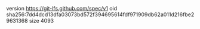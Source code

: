 version https://git-lfs.github.com/spec/v1
oid sha256:7dd4dcd13dfa03073bd572f394695614fdf971909db62a011d216fbe29631368
size 4093
